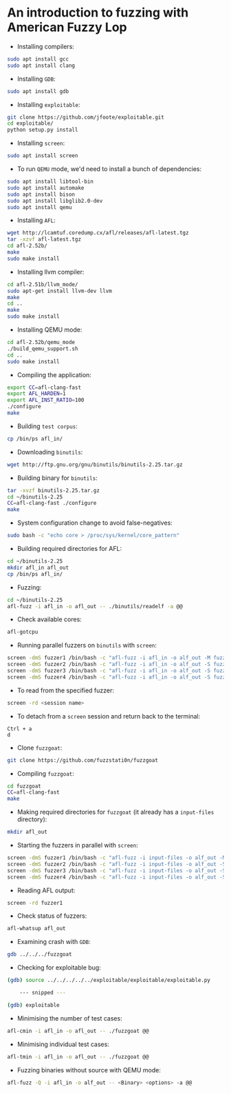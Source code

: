 # An introduction to fuzzing with American Fuzzy Lop

* Installing compilers:

```bash
sudo apt install gcc
sudo apt install clang
```

* Installing `GDB`:

```bash
sudo apt install gdb
```

* Installing `exploitable`:

```bash
git clone https://github.com/jfoote/exploitable.git
cd exploitable/
python setup.py install
```

* Installing `screen`:

```bash
sudo apt install screen
```

* To run `QEMU` mode, we'd need to install a bunch of dependencies:

```bash
sudo apt install libtool-bin
sudo apt install automake
sudo apt install bison
sudo apt install libglib2.0-dev
sudo apt install qemu
```

* Installing `AFL`:

```bash
wget http://lcamtuf.coredump.cx/afl/releases/afl-latest.tgz
tar -xzvf afl-latest.tgz
cd afl-2.52b/
make
sudo make install
```

* Installing llvm compiler:

```bash
cd afl-2.51b/llvm_mode/
sudo apt-get install llvm-dev llvm
make
cd ..
make
sudo make install
```

* Installing QEMU mode:

```bash
cd afl-2.52b/qemu_mode
./build_qemu_support.sh
cd ..
sudo make install
```

* Compiling the application:

```bash
export CC=afl-clang-fast
export AFL_HARDEN=1
export AFL_INST_RATIO=100
./configure
make
```

* Building `test corpus`:

```bash
cp /bin/ps afl_in/
```

* Downloading `binutils`:

```bash
wget http://ftp.gnu.org/gnu/binutils/binutils-2.25.tar.gz
```

* Building binary for `binutils`:

```bash
tar -xvzf binutils-2.25.tar.gz
cd ~/binutils-2.25
CC=afl-clang-fast ./configure
make
```

* System configuration change to avoid false-negatives:

```bash
sudo bash -c "echo core > /proc/sys/kernel/core_pattern"
```

* Building required directories for AFL:

```bash
cd ~/binutils-2.25
mkdir afl_in afl_out
cp /bin/ps afl_in/
```

* Fuzzing:

```bash
cd ~/binutils-2.25
afl-fuzz -i afl_in -o afl_out -- ./binutils/readelf -a @@
```

* Check available cores:

```bash
afl-gotcpu
```

* Running parallel fuzzers on `binutils` with `screen`:

```bash
screen -dmS fuzzer1 /bin/bash -c "afl-fuzz -i afl_in -o alf_out -M fuzzer1 -- ./binutils/readelf -a @@"
screen -dmS fuzzer2 /bin/bash -c "afl-fuzz -i afl_in -o alf_out -S fuzzer2 -- ./binutils/readelf -a @@"
screen -dmS fuzzer3 /bin/bash -c "afl-fuzz -i afl_in -o alf_out -S fuzzer3 -- ./binutils/readelf -a @@"
screen -dmS fuzzer4 /bin/bash -c "afl-fuzz -i afl_in -o alf_out -S fuzzer4 -- ./binutils/readelf -a @@"
```

* To read from the specified fuzzer:

```bash
screen -rd <session name>
```

* To detach from a `screen` session and return back to the terminal:

```keyboard
Ctrl + a
d
```

* Clone `fuzzgoat`:

```bash
git clone https://github.com/fuzzstati0n/fuzzgoat
```

* Compiling `fuzzgoat`:

```bash
cd fuzzgoat
CC=afl-clang-fast
make
```

* Making required directories for `fuzzgoat` (it already has a `input-files` directory):

```bash
mkdir afl_out
```

* Starting the fuzzers in parallel with `screen`:

```bash
screen -dmS fuzzer1 /bin/bash -c "afl-fuzz -i input-files -o alf_out -M fuzzer1 -- ./fuzzgoat @@"
screen -dmS fuzzer2 /bin/bash -c "afl-fuzz -i input-files -o alf_out -S fuzzer2 -- ./fuzzgoat @@"
screen -dmS fuzzer3 /bin/bash -c "afl-fuzz -i input-files -o alf_out -S fuzzer3 -- ./fuzzgoat @@"
screen -dmS fuzzer4 /bin/bash -c "afl-fuzz -i input-files -o alf_out -S fuzzer4 -- ./fuzzgoat @@"
```

* Reading  AFL output:

```bash
screen -rd fuzzer1
```

* Check status of fuzzers:

```bash
afl-whatsup afl_out
```

* Examining crash with `GDB`:

```bash
gdb ../../../fuzzgoat
```

* Checking for exploitable bug:

```bash
(gdb) source ../../../../../exploitable/exploitable/exploitable.py

    --- snipped ---

(gdb) exploitable
```

* Minimising the number of test cases:

```bash
afl-cmin -i afl_in -o afl_out -- ./fuzzgoat @@
```

* Minimising individual test cases:

```bash
afl-tmin -i afl_in -o afl_out -- ./fuzzgoat @@
```

* Fuzzing binaries without source with QEMU mode:

```bash
afl-fuzz -Q -i afl_in -o alf_out -- <Binary> <options> -a @@
```
